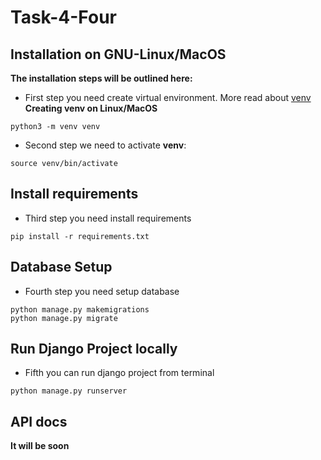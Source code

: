 # Task-4-Four
## Installation on GNU-Linux/MacOS
**The installation steps will be outlined here:**
- First step you need create virtual environment. More read about [venv](https://docs.python.org/3/library/venv.html)  
**Creating venv on Linux/MacOS**
```
python3 -m venv venv
```
- Second step we need to activate **venv**:
```
source venv/bin/activate
```
## Install requirements
- Third step you need install requirements
```
pip install -r requirements.txt
```
## Database Setup
- Fourth step you need setup database
```
python manage.py makemigrations
python manage.py migrate
```
## Run Django Project locally  
- Fifth you can run django project from terminal
```
python manage.py runserver
```
## API docs
**It will be soon**
